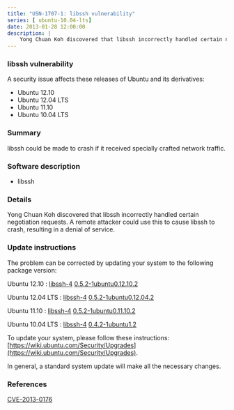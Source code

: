 ```yaml
---
title: "USN-1707-1: libssh vulnerability"
series: [ ubuntu-10.04-lts]
date: 2013-01-28 12:00:00
description: |
    Yong Chuan Koh discovered that libssh incorrectly handled certain negotiation requests. A remote attacker could use this to cause libssh to crash, resulting in a denial of service. 
--- 
```

 
 


### libssh vulnerability

A security issue affects these releases of Ubuntu and its derivatives:

* Ubuntu 12.10
* Ubuntu 12.04 LTS
* Ubuntu 11.10
* Ubuntu 10.04 LTS

### Summary

libssh could be made to crash if it received specially crafted network traffic.

### Software description

* libssh 

### Details

Yong Chuan Koh discovered that libssh incorrectly handled certain negotiation requests. A remote attacker could use this to cause libssh to crash, resulting in a denial of service. 

### Update instructions

The problem can be corrected by updating your system to the following package version:

Ubuntu 12.10
 : [libssh-4](https://launchpad.net/ubuntu/+source/libssh) <span> [0.5.2-1ubuntu0.12.10.2](https://launchpad.net/ubuntu/+source/libssh/0.5.2-1ubuntu0.12.10.2) </span> 

Ubuntu 12.04 LTS
 : [libssh-4](https://launchpad.net/ubuntu/+source/libssh) <span> [0.5.2-1ubuntu0.12.04.2](https://launchpad.net/ubuntu/+source/libssh/0.5.2-1ubuntu0.12.04.2) </span> 

Ubuntu 11.10
 : [libssh-4](https://launchpad.net/ubuntu/+source/libssh) <span> [0.5.2-1ubuntu0.11.10.2](https://launchpad.net/ubuntu/+source/libssh/0.5.2-1ubuntu0.11.10.2) </span> 

Ubuntu 10.04 LTS
 : [libssh-4](https://launchpad.net/ubuntu/+source/libssh) <span> [0.4.2-1ubuntu1.2](https://launchpad.net/ubuntu/+source/libssh/0.4.2-1ubuntu1.2) </span> 

To update your system, please follow these instructions: [https://wiki.ubuntu.com/Security/Upgrades](https://wiki.ubuntu.com/Security/Upgrades).

In general, a standard system update will make all the necessary changes. 

### References

 
 [CVE-2013-0176](http://people.ubuntu.com/~ubuntu-security/cve/CVE-2013-0176)
 

